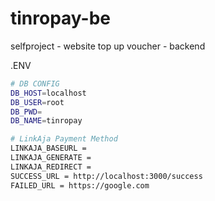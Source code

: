 # tinropay-be
selfproject - website top up voucher - backend

.ENV
```sh
# DB CONFIG
DB_HOST=localhost
DB_USER=root
DB_PWD=
DB_NAME=tinropay

# LinkAja Payment Method
LINKAJA_BASEURL = 
LINKAJA_GENERATE = 
LINKAJA_REDIRECT = 
SUCCESS_URL = http://localhost:3000/success
FAILED_URL = https://google.com
```

